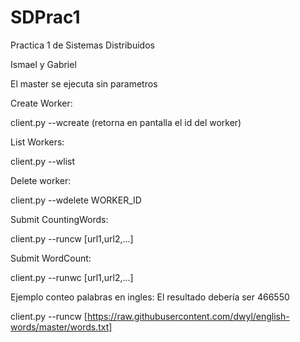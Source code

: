 # SDPrac1

Practica 1 de Sistemas Distribuidos

Ismael y Gabriel

El master se ejecuta sin parametros

Create Worker:

client.py --wcreate (retorna en pantalla el id del worker)

List Workers:

client.py --wlist

Delete worker:

client.py --wdelete WORKER_ID

Submit CountingWords:

client.py --runcw [url1,url2,...]

Submit WordCount:

client.py --runwc [url1,url2,...]

Ejemplo conteo palabras en ingles:
El resultado debería ser 466550

client.py --runcw [https://raw.githubusercontent.com/dwyl/english-words/master/words.txt]
